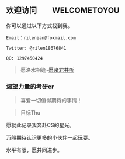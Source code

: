 ## 欢迎访问　　WELCOMETOYOU

你可以通过以下方式找到我。

`Email：rilenian@foxmail.com`

`Twitter: @rilen18676841`

`QQ: 1297450424`  
>愿洛水相逢-[愿诸君共听](https://github.com/rilenian/Thual-Dream/blob/main/dreamal.md)

### 渴望力量的考研er

>喜爱一切值得期待的事情！

>目标Thu

愿就此记录我奔赴CS的星光。

万般期待认识更多的小伙伴一起玩耍。

水平有限，愿共同进步。









